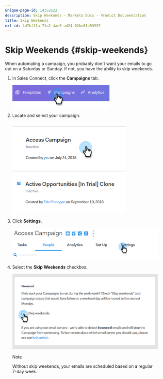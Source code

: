 ```yaml
---
unique-page-id: 14352622
description: Skip Weekends - Marketo Docs - Product Documentation
title: Skip Weekends
exl-id: 4d7bf11a-71a2-4ae0-ad24-02be81e53957
---
```

# Skip Weekends {#skip-weekends}

When automating a campaign, you probably don't want your emails to go out on a Saturday or Sunday. If not, you have the ability to skip weekends.

1. In Sales Connect, click the **Campaigns** tab.

   ![](assets/one-2.png)

1. Locate and select your campaign.

   ![](assets/two-2.png)

1. Click **Settings**.

   ![](assets/three-2.png)

1. Select the **Skip Weekends** checkbox.

   ![](assets/four-2.png)

   >[!NOTE]
   >
   >Without skip weekends, your emails are scheduled based on a regular 7-day week.
